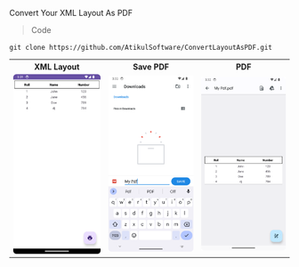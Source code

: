 Convert Your XML Layout As PDF <br>

> Code 
```
git clone https://github.com/AtikulSoftware/ConvertLayoutAsPDF.git
```


<table align="center">
    <tr>
        <th>XML Layout</th>
        <th>Save PDF</th>
        <th>PDF</th>
    </tr>
    <tr>
        <td><img width="200"
                src="https://raw.githubusercontent.com/AtikulSoftware/AtikulFiles/main/my%20layout.png"
                alt="XML Layout">
        </td>
        <td><img width="200"
                src="https://raw.githubusercontent.com/AtikulSoftware/AtikulFiles/main/save%20as%20pdf.png"
                alt="XML Layout"></td>
        <td><img width="200" src="https://raw.githubusercontent.com/AtikulSoftware/AtikulFiles/main/pdf.png"
                alt="PDF">
        </td>
    </tr>
</table>




